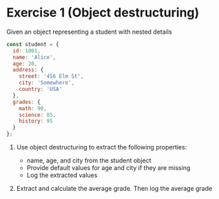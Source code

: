 # Exercise 1 (Object destructuring)

Given an object representing a student with nested details

```javascript
const student = {
  id: 1001,
  name: 'Alice',
  age: 20,
  address: {
    street: '456 Elm St',
    city: 'Somewhere',
    country: 'USA'
  },
  grades: {
    math: 90,
    science: 85,
    history: 95
  }
};
```

1. Use object destructuring to extract the following properties:
   - name, age, and city from the student object
   - Provide default values for age and city if they are missing
   - Log the extracted values

2. Extract and calculate the average grade. Then log the average grade